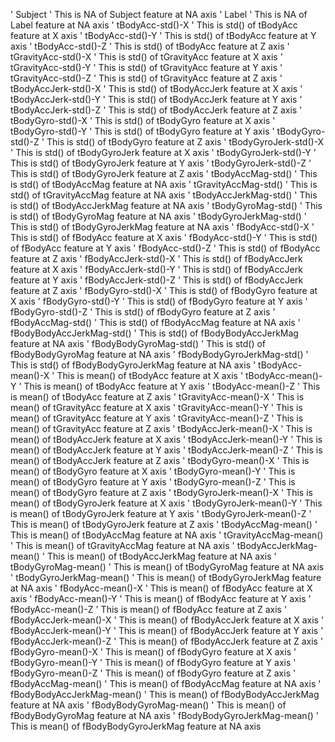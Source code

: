 ' Subject '    This is  NA of Subject feature at NA axis
' Label '    This is  NA of Label feature at NA axis
' tBodyAcc-std()-X '    This is  std() of tBodyAcc feature at X axis
' tBodyAcc-std()-Y '    This is  std() of tBodyAcc feature at Y axis
' tBodyAcc-std()-Z '    This is  std() of tBodyAcc feature at Z axis
' tGravityAcc-std()-X '    This is  std() of tGravityAcc feature at X axis
' tGravityAcc-std()-Y '    This is  std() of tGravityAcc feature at Y axis
' tGravityAcc-std()-Z '    This is  std() of tGravityAcc feature at Z axis
' tBodyAccJerk-std()-X '    This is  std() of tBodyAccJerk feature at X axis
' tBodyAccJerk-std()-Y '    This is  std() of tBodyAccJerk feature at Y axis
' tBodyAccJerk-std()-Z '    This is  std() of tBodyAccJerk feature at Z axis
' tBodyGyro-std()-X '    This is  std() of tBodyGyro feature at X axis
' tBodyGyro-std()-Y '    This is  std() of tBodyGyro feature at Y axis
' tBodyGyro-std()-Z '    This is  std() of tBodyGyro feature at Z axis
' tBodyGyroJerk-std()-X '    This is  std() of tBodyGyroJerk feature at X axis
' tBodyGyroJerk-std()-Y '    This is  std() of tBodyGyroJerk feature at Y axis
' tBodyGyroJerk-std()-Z '    This is  std() of tBodyGyroJerk feature at Z axis
' tBodyAccMag-std() '    This is  std() of tBodyAccMag feature at NA axis
' tGravityAccMag-std() '    This is  std() of tGravityAccMag feature at NA axis
' tBodyAccJerkMag-std() '    This is  std() of tBodyAccJerkMag feature at NA axis
' tBodyGyroMag-std() '    This is  std() of tBodyGyroMag feature at NA axis
' tBodyGyroJerkMag-std() '    This is  std() of tBodyGyroJerkMag feature at NA axis
' fBodyAcc-std()-X '    This is  std() of fBodyAcc feature at X axis
' fBodyAcc-std()-Y '    This is  std() of fBodyAcc feature at Y axis
' fBodyAcc-std()-Z '    This is  std() of fBodyAcc feature at Z axis
' fBodyAccJerk-std()-X '    This is  std() of fBodyAccJerk feature at X axis
' fBodyAccJerk-std()-Y '    This is  std() of fBodyAccJerk feature at Y axis
' fBodyAccJerk-std()-Z '    This is  std() of fBodyAccJerk feature at Z axis
' fBodyGyro-std()-X '    This is  std() of fBodyGyro feature at X axis
' fBodyGyro-std()-Y '    This is  std() of fBodyGyro feature at Y axis
' fBodyGyro-std()-Z '    This is  std() of fBodyGyro feature at Z axis
' fBodyAccMag-std() '    This is  std() of fBodyAccMag feature at NA axis
' fBodyBodyAccJerkMag-std() '    This is  std() of fBodyBodyAccJerkMag feature at NA axis
' fBodyBodyGyroMag-std() '    This is  std() of fBodyBodyGyroMag feature at NA axis
' fBodyBodyGyroJerkMag-std() '    This is  std() of fBodyBodyGyroJerkMag feature at NA axis
' tBodyAcc-mean()-X '    This is  mean() of tBodyAcc feature at X axis
' tBodyAcc-mean()-Y '    This is  mean() of tBodyAcc feature at Y axis
' tBodyAcc-mean()-Z '    This is  mean() of tBodyAcc feature at Z axis
' tGravityAcc-mean()-X '    This is  mean() of tGravityAcc feature at X axis
' tGravityAcc-mean()-Y '    This is  mean() of tGravityAcc feature at Y axis
' tGravityAcc-mean()-Z '    This is  mean() of tGravityAcc feature at Z axis
' tBodyAccJerk-mean()-X '    This is  mean() of tBodyAccJerk feature at X axis
' tBodyAccJerk-mean()-Y '    This is  mean() of tBodyAccJerk feature at Y axis
' tBodyAccJerk-mean()-Z '    This is  mean() of tBodyAccJerk feature at Z axis
' tBodyGyro-mean()-X '    This is  mean() of tBodyGyro feature at X axis
' tBodyGyro-mean()-Y '    This is  mean() of tBodyGyro feature at Y axis
' tBodyGyro-mean()-Z '    This is  mean() of tBodyGyro feature at Z axis
' tBodyGyroJerk-mean()-X '    This is  mean() of tBodyGyroJerk feature at X axis
' tBodyGyroJerk-mean()-Y '    This is  mean() of tBodyGyroJerk feature at Y axis
' tBodyGyroJerk-mean()-Z '    This is  mean() of tBodyGyroJerk feature at Z axis
' tBodyAccMag-mean() '    This is  mean() of tBodyAccMag feature at NA axis
' tGravityAccMag-mean() '    This is  mean() of tGravityAccMag feature at NA axis
' tBodyAccJerkMag-mean() '    This is  mean() of tBodyAccJerkMag feature at NA axis
' tBodyGyroMag-mean() '    This is  mean() of tBodyGyroMag feature at NA axis
' tBodyGyroJerkMag-mean() '    This is  mean() of tBodyGyroJerkMag feature at NA axis
' fBodyAcc-mean()-X '    This is  mean() of fBodyAcc feature at X axis
' fBodyAcc-mean()-Y '    This is  mean() of fBodyAcc feature at Y axis
' fBodyAcc-mean()-Z '    This is  mean() of fBodyAcc feature at Z axis
' fBodyAccJerk-mean()-X '    This is  mean() of fBodyAccJerk feature at X axis
' fBodyAccJerk-mean()-Y '    This is  mean() of fBodyAccJerk feature at Y axis
' fBodyAccJerk-mean()-Z '    This is  mean() of fBodyAccJerk feature at Z axis
' fBodyGyro-mean()-X '    This is  mean() of fBodyGyro feature at X axis
' fBodyGyro-mean()-Y '    This is  mean() of fBodyGyro feature at Y axis
' fBodyGyro-mean()-Z '    This is  mean() of fBodyGyro feature at Z axis
' fBodyAccMag-mean() '    This is  mean() of fBodyAccMag feature at NA axis
' fBodyBodyAccJerkMag-mean() '    This is  mean() of fBodyBodyAccJerkMag feature at NA axis
' fBodyBodyGyroMag-mean() '    This is  mean() of fBodyBodyGyroMag feature at NA axis
' fBodyBodyGyroJerkMag-mean() '    This is  mean() of fBodyBodyGyroJerkMag feature at NA axis
